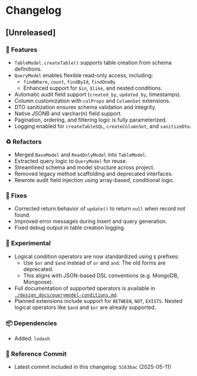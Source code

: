 # Changelog

## [Unreleased]

### 🚀 Features
- `TableModel.createTable()` supports table creation from schema definitions.
- `QueryModel` enables flexible read-only access, including:
  - `findWhere`, `count`, `findById`, `findOneBy`
  - Enhanced support for `$in`, `$like`, and nested conditions.
- Automatic audit field support (`created_by`, `updated_by`, timestamps).
- Column customization with `colProps` and `ColumnSet` extensions.
- DTO sanitization ensures schema validation and integrity.
- Native JSONB and varchar(n) field support.
- Pagination, ordering, and filtering logic is fully parameterized.
- Logging enabled for `createTableSQL`, `createColumnSet`, and `sanitizeDto`.

### ♻️ Refactors
- Merged `BaseModel` and `ReadOnlyModel` into `TableModel`.
- Extracted query logic to `QueryModel` for reuse.
- Streamlined schema and model structure across project.
- Removed legacy method scaffolding and deprecated interfaces.
- Rewrote audit field injection using array-based, conditional logic.

### 🐛 Fixes
- Corrected return behavior of `update()` to return `null` when record not found.
- Improved error messages during insert and query generation.
- Fixed debug output in table creation logging.

### 🧪 Experimental
- Logical condition operators are now standardized using `$` prefixes:
  - Use `$or` and `$and` instead of `or` and `and`. The old forms are deprecated.
  - This aligns with JSON-based DSL conventions (e.g. MongoDB, Mongoose).
- Full documentation of supported operators is available in [`./design_docs/querymodel-conditions.md`](./design_docs/querymodel-conditions.md).
- Planned extensions include support for `BETWEEN`, `NOT`, `EXISTS`. Nested logical operators like `$and` and `$or` are already supported.

### 📦 Dependencies
- Added: `lodash`

### 📌 Reference Commit
- Latest commit included in this changelog: `5163bac` (2025-05-11)
